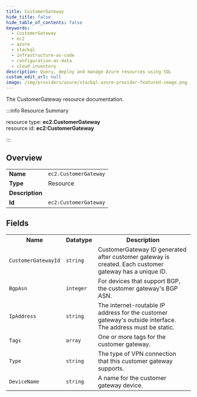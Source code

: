 ```yaml
---
title: CustomerGateway
hide_title: false
hide_table_of_contents: false
keywords:
  - CustomerGateway
  - ec2
  - azure
  - stackql
  - infrastructure-as-code
  - configuration-as-data
  - cloud inventory
description: Query, deploy and manage Azure resources using SQL
custom_edit_url: null
image: /img/providers/azure/stackql-azure-provider-featured-image.png
---
```

The CustomerGateway resource documentation.

:::info Resource Summary

<div class="row">
<div class="providerDocColumn">
<span>resource type:&nbsp;<b>ec2.CustomerGateway</b></span><br />
<span>resource id:&nbsp;<b>ec2:CustomerGateway</b></span><br />
</div>
</div>

:::

## Overview
<table><tbody>
<tr><td><b>Name</b></td><td><code>ec2.CustomerGateway</code></td></tr>
<tr><td><b>Type</b></td><td>Resource</td></tr>
<tr><td><b>Description</b></td><td></td></tr>
<tr><td><b>Id</b></td><td><code>ec2:CustomerGateway</code></td></tr>
</tbody></table>

## Fields
<table><tbody>
<tr><th>Name</th><th>Datatype</th><th>Description</th></tr>
<tr><td><code>CustomerGatewayId</code></td><td><code>string</code></td><td>CustomerGateway ID generated after customer gateway is created. Each customer gateway has a unique ID.</td></tr><tr><td><code>BgpAsn</code></td><td><code>integer</code></td><td>For devices that support BGP, the customer gateway's BGP ASN.</td></tr><tr><td><code>IpAddress</code></td><td><code>string</code></td><td>The internet-routable IP address for the customer gateway's outside interface. The address must be static.</td></tr><tr><td><code>Tags</code></td><td><code>array</code></td><td>One or more tags for the customer gateway.</td></tr><tr><td><code>Type</code></td><td><code>string</code></td><td>The type of VPN connection that this customer gateway supports.</td></tr><tr><td><code>DeviceName</code></td><td><code>string</code></td><td>A name for the customer gateway device.</td></tr>
</tbody></table>